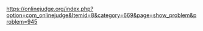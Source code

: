 https://onlinejudge.org/index.php?option=com_onlinejudge&Itemid=8&category=669&page=show_problem&problem=945
